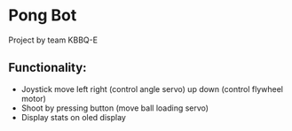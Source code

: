 # Pong Bot
Project by team KBBQ-E

## Functionality:
- Joystick move left right (control angle servo) up down (control flywheel motor)
- Shoot by pressing button (move ball loading servo)
- Display stats on oled display

